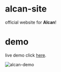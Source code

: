 # alcan-site
official website for **Alcan**!

# demo
live demo click [here](https://alcan.me/).

![alcan-demo](https://imgur.com/ejy6H3C)
